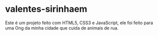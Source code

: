 # valentes-sirinhaem
 Este é um projeto feito com HTML5, CSS3 e JavaScript, ele foi feito para uma Ong da minha cidade que cuida de animais de rua.
